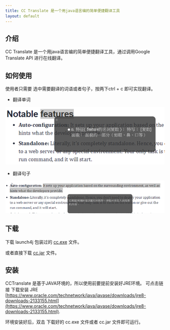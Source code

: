 ```yaml
---
title: CC Translate 是一个用java语言编的简单便捷翻译工具
layout: default
---
```


## <span id = "introduce">介绍</span>
CC Translate 是一个用java语言编的简单便捷翻译工具，通过调用Google Translate API 进行在线翻译。

## <span id = "howto">如何使用</span>
使用者只需要 选中需要翻译的词语或者句子，按两下ctrl + c 即可实现翻译。

- 翻译单词

![](2019-03-04-13-39-12.png)

- 翻译句子

![](2019-03-04-13-40-20.png)

## <span id = "download">下载</span>

下载 launch4j 包装过的 [cc.exe](cc.exe) 文件。

或者直接下载 [cc.jar](cc.jar)  文件。

## <span id = "install">安装</span>

CCTranslate 是基于JAVA环境的，所以使用前要提前安装好JRE环境。
可点击链接 下载安装 JRE [https://www.oracle.com/technetwork/java/javase/downloads/jre8-downloads-2133155.html](https://www.oracle.com/technetwork/java/javase/downloads/jre8-downloads-2133155.html).

环境安装好后，双击 下载好的 cc.exe 文件或者 cc.jar 文件即可运行。
